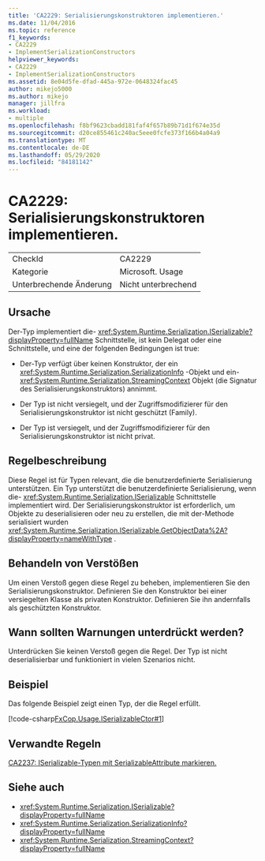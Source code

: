 ```yaml
---
title: 'CA2229: Serialisierungskonstruktoren implementieren.'
ms.date: 11/04/2016
ms.topic: reference
f1_keywords:
- CA2229
- ImplementSerializationConstructors
helpviewer_keywords:
- CA2229
- ImplementSerializationConstructors
ms.assetid: 8e04d5fe-dfad-445a-972e-0648324fac45
author: mikejo5000
ms.author: mikejo
manager: jillfra
ms.workload:
- multiple
ms.openlocfilehash: f8bf9623cbadd181faf4f657b89b71d1f674e35d
ms.sourcegitcommit: d20ce855461c240ac5eee0fcfe373f166b4a04a9
ms.translationtype: MT
ms.contentlocale: de-DE
ms.lasthandoff: 05/29/2020
ms.locfileid: "84181142"
---
```

# <a name="ca2229-implement-serialization-constructors"></a>CA2229: Serialisierungskonstruktoren implementieren.

|||
|-|-|
|CheckId|CA2229|
|Kategorie|Microsoft. Usage|
|Unterbrechende Änderung|Nicht unterbrechend|

## <a name="cause"></a>Ursache
Der-Typ implementiert die- <xref:System.Runtime.Serialization.ISerializable?displayProperty=fullName> Schnittstelle, ist kein Delegat oder eine Schnittstelle, und eine der folgenden Bedingungen ist true:

- Der-Typ verfügt über keinen Konstruktor, der ein <xref:System.Runtime.Serialization.SerializationInfo> -Objekt und ein- <xref:System.Runtime.Serialization.StreamingContext> Objekt (die Signatur des Serialisierungskonstruktors) annimmt.

- Der Typ ist nicht versiegelt, und der Zugriffsmodifizierer für den Serialisierungskonstruktor ist nicht geschützt (Family).

- Der Typ ist versiegelt, und der Zugriffsmodifizierer für den Serialisierungskonstruktor ist nicht privat.

## <a name="rule-description"></a>Regelbeschreibung

Diese Regel ist für Typen relevant, die die benutzerdefinierte Serialisierung unterstützen. Ein Typ unterstützt die benutzerdefinierte Serialisierung, wenn die- <xref:System.Runtime.Serialization.ISerializable> Schnittstelle implementiert wird. Der Serialisierungskonstruktor ist erforderlich, um Objekte zu deserialisieren oder neu zu erstellen, die mit der-Methode serialisiert wurden <xref:System.Runtime.Serialization.ISerializable.GetObjectData%2A?displayProperty=nameWithType> .

## <a name="how-to-fix-violations"></a>Behandeln von Verstößen

Um einen Verstoß gegen diese Regel zu beheben, implementieren Sie den Serialisierungskonstruktor. Definieren Sie den Konstruktor bei einer versiegelten Klasse als privaten Konstruktor. Definieren Sie ihn andernfalls als geschützten Konstruktor.

## <a name="when-to-suppress-warnings"></a>Wann sollten Warnungen unterdrückt werden?

Unterdrücken Sie keinen Verstoß gegen die Regel. Der Typ ist nicht deserialisierbar und funktioniert in vielen Szenarios nicht.

## <a name="example"></a>Beispiel

Das folgende Beispiel zeigt einen Typ, der die Regel erfüllt.

[!code-csharp[FxCop.Usage.ISerializableCtor#1](../code-quality/codesnippet/CSharp/ca2229-implement-serialization-constructors_1.cs)]

## <a name="related-rules"></a>Verwandte Regeln

[CA2237: ISerializable-Typen mit SerializableAttribute markieren.](../code-quality/ca2237.md)

## <a name="see-also"></a>Siehe auch

- <xref:System.Runtime.Serialization.ISerializable?displayProperty=fullName>
- <xref:System.Runtime.Serialization.SerializationInfo?displayProperty=fullName>
- <xref:System.Runtime.Serialization.StreamingContext?displayProperty=fullName>
